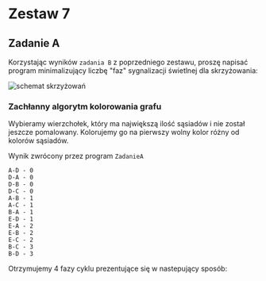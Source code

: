 # Zestaw 7

## Zadanie A

Korzystając wyników `zadania B` z poprzedniego zestawu, proszę napisać program minimalizujący liczbę "faz" sygnalizacji świetlnej dla skrzyżowania:

![schemat skrzyżowań](https://user-images.githubusercontent.com/57668948/157850303-1d4ecd37-298f-40c3-b354-cca0b0c35a28.jpg)

### Zachłanny algorytm kolorowania grafu

Wybieramy wierzchołek, który ma największą ilość sąsiadów i nie został jeszcze pomalowany. Kolorujemy go na pierwszy wolny kolor różny od kolorów sąsiadów.

Wynik zwrócony przez program `ZadanieA`

```text
A-D - 0
D-A - 0
D-B - 0
D-C - 0
A-B - 1
A-C - 1
B-A - 1
E-D - 1
E-A - 2
E-B - 2
E-C - 2
B-C - 3
B-D - 3
```

Otrzymujemy 4 fazy cyklu prezentujące się w nastepujący sposób:


